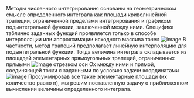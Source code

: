 Методы численного интегрирования основаны на геометрическом смысле определенного интеграла как площади криволинейной трапеции, ограниченной пределами интегрирования и графиком подынтегральной функции, заключенной между ними. Специфика таблично заданных функций проявляется только в способе интерполяции или аппроксимации исходного массива точек 
![image](https://github.com/user-attachments/assets/c874af6b-0ed8-435a-bb44-a1186e85c8f7)
 В частности, метод трапеций предполагает линейную интерполяцию для подынтегральной функции. Тогда величина интеграла складывается из площадей элементарных прямоугольных трапеций, ограниченных прямыми
 ![image](https://github.com/user-attachments/assets/07f93bc7-6a47-4ac0-a0e2-062b617d994d)
  отрезком оси Ox между ними и прямой, соединяющей точки с заданными по условию задачи координатами 
  ![image](https://github.com/user-attachments/assets/fa268595-5ab3-4fec-88c0-edbce5ece8a5)
  Просуммировав все такие элементарные площади (их количество равно n), мы решим поставленную задачу о приближенном вычислении величины определенного интеграла.


